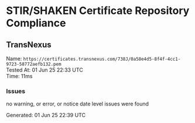 # STIR/SHAKEN Certificate Repository Compliance

## TransNexus

Name: `https://certificates.transnexus.com/738J/0a58e4d5-8f4f-4cc1-9723-58772aefb132.pem`\
Tested At: 01 Jun 25 22:33 UTC\
Time: 11ms

### Issues

no warning, or error, or notice date level issues were found

Generated: 01 Jun 25 22:39 UTC